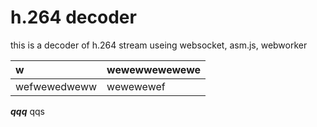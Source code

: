 # h.264 decoder
this is a decoder of h.264 stream useing websocket, asm.js, webworker

| w | wewewwewewewe |
| :--- | :--- |
| wefwewedweww | wewewewef  |



***qqq*** qqs
